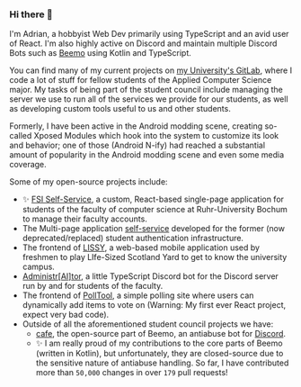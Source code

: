 ### Hi there 👋

I'm Adrian, a hobbyist Web Dev primarily using TypeScript and an avid user of React. I'm also highly active on Discord and maintain multiple Discord Bots such as [Beemo](https://beemo.gg/) using Kotlin and TypeScript.

You can find many of my current projects on [my University's GitLab](https://gitlab.ruhr-uni-bochum.de/__), where I code a lot of stuff for fellow students of the Applied Computer Science major. My tasks of being part of the student council include managing the server we use to run all of the services we provide for our students, as well as developing custom tools useful to us and other students.

Formerly, I have been active in the Android modding scene, creating so-called Xposed Modules which hook into the system to customize its look and behavior; one of those (Android N-ify) had reached a substantial amount of popularity in the Android modding scene and even some media coverage.

Some of my open-source projects include:

- ✨ [FSI Self-Service](https://gitlab.ruhr-uni-bochum.de/fsi/idm/self-service-frontend), a custom, React-based single-page application for students of the faculty of computer science at Ruhr-University Bochum to manage their faculty accounts.
- The Multi-page application [self-service](https://gitlab.ruhr-uni-bochum.de/fs-ai/fsr/src/user-self-service) developed for the former (now deprecated/replaced) student authentication infrastructure.
- The frontend of [LISSY](https://gitlab.ruhr-uni-bochum.de/fs-ai/fsr/src/lissy/frontend), a web-based mobile application used by freshmen to play LIfe-Sized Scotland Yard to get to know the university campus.
- [Administr\[AI\]tor](https://gitlab.ruhr-uni-bochum.de/fs-ai/fsr/src/administraitor), a little TypeScript Discord bot for the Discord server run by and for students of the faculty.
- The frontend of [PollTool](https://gitlab.ruhr-uni-bochum.de/fs-ai/fsr/src/polltool/polltool-v2), a simple polling site where users can dynamically add items to vote on (Warning: My first ever React project, expect very bad code).
- Outside of all the aforementioned student council projects we have:
  - [cafe](https://github.com/beemobot/cafe), the open-source part of Beemo, an antiabuse bot for [Discord](https://discord.com/).
  - ✨ I am really proud of my contributions to the core parts of Beemo (written in Kotlin), but unfortunately, they are closed-source due to the sensitive nature of antiabuse handling. So far, I have contributed more than `50,000` changes in over `179` pull requests!

